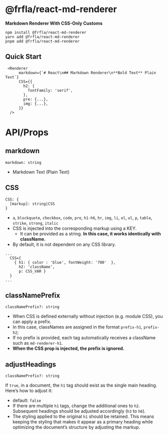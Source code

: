 # @frfla/react-md-renderer

**Markdown Renderer With CSS-Only Customs**

```
npm install @frfla/react-md-renderer
yarn add @frfla/react-md-renderer
pnpm add @frfla/react-md-renderer
```

## Quick Start

```
 <Renderer
      markdown={`# React\n## Markdown Renderer\n**Bold Text** Plain Text`}
      CSS={{
        h2: {
          fontFamily: 'serif',
        },
        pre: {...},
        img: {...},
      }}
  />
```

# API/Props

## markdown

```
markdown: string
```

- Markdown Text (Plain Text)

## CSS

```
CSS: {
  [markup]: string|CSS
}
```

- `a`, `blockquote`, `checkbox`, `code`, `pre`, `h1-h6`, `hr`, `img`, `li`, `ol`, `ul`, `p`, `table`, `strike`, `strong`, `italic`
- CSS is injected into the corresponding markup using a KEY.
  - It can be provided as a string. **In this case, it works identically with className.**
- By default, it is not dependent on any CSS library.

```
...
  CSS={
    { h1: { color : 'blue', fontWeight: '700'  },
      h2: 'className',
      p: CSS_VAR }
  }
...
```

## classNamePrefix

```
classNamePrefix?: string
```

- When CSS is defined externally without injection (e.g. module CSS), you can apply a prefix.
- In this case, classNames are assigned in the format `prefix-h1`, `prefix-h2`;
- If no prefix is provided, each tag automatically receives a className such as `md-renderer-h1`.
- **When the CSS prop is injected, the prefix is ignored.**

## adjustHeadings

```
classNamePrefix?: string
```

If `true`, in a document, the `h1` tag should exist as the single main heading. Here’s how to adjust it:

- default: `false`
- If there are multiple `h1` tags, change the additional ones to `h2`. Subsequent headings should be adjusted accordingly (`h3` to `h6`).
- The styling applied to the original `h1` should be retained. This means keeping the styling that makes it appear as a primary heading while optimizing the document’s structure by adjusting the markup.
